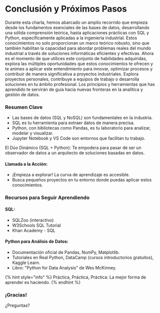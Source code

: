 # Conclusión y Próximos Pasos

Durante esta charla, hemos abarcado un amplio recorrido que empieza desde los fundamentos esenciales de las bases de datos, desarrollando una sólida comprensión teórica, hasta aplicaciones prácticas con SQL y Python, específicamente aplicadas a la ingeniería industrial. Estos conocimientos no solo proporcionan un marco teórico robusto, sino que también habilitan la capacidad para abordar problemas reales del mundo industrial a través de soluciones informáticas eficientes y efectivas. Ahora es el momento de que utilices este conjunto de habilidades adquiridas, explora las múltiples oportunidades que estos conocimientos te ofrecen y te animes a aplicar este entendimiento para innovar, optimizar procesos y contribuir de manera significativa a proyectos industriales. Explora proyectos personales, contribuye a equipos de trabajo o desarrolla soluciones en tu ámbito profesional. Los principios y herramientas que has aprendido te servirán de guía hacia nuevas fronteras en la analítica y gestión de datos.

### Resumen Clave

* Las bases de datos (SQL y NoSQL) son fundamentales en la industria.
* SQL es tu herramienta para extraer datos de manera precisa.
* Python, con bibliotecas como Pandas, es tu laboratorio para analizar, modelar y visualizar.
* Jupyter Notebook y VS Code son entornos que facilitan tu trabajo.

El Dúo Dinámico (SQL + Python): Te empodera para pasar de ser un observador de datos a un arquitecto de soluciones basadas en datos.

#### Llamada a la Acción:

* ¡Empieza a explorar! La curva de aprendizaje es accesible.
* Busca pequeños proyectos en tu entorno donde puedas aplicar estos conocimientos.

### Recursos para Seguir Aprendiendo

#### SQL:

* SQLZoo (interactivo)
* W3Schools SQL Tutorial
* Khan Academy - SQL

#### Python para Análisis de Datos:

* Documentación oficial de Pandas, NumPy, Matplotlib.
* Tutoriales en Real Python, DataCamp (cursos introductorios gratuitos), Kaggle Learn.
* Libro: "Python for Data Analysis" de Wes McKinney.

{% hint style="info" %}
Práctica, Práctica, Práctica: La mejor forma de aprender es haciendo.
{% endhint %}

### ¡Gracias!

¿Preguntas?
